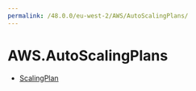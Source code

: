 ```yaml
---
permalink: /48.0.0/eu-west-2/AWS/AutoScalingPlans/
---
```


# AWS.AutoScalingPlans



* [ScalingPlan](ScalingPlan.md)